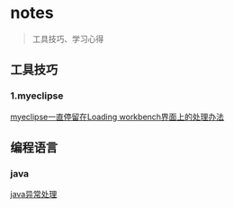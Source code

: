 # notes
> 工具技巧、学习心得

## 工具技巧

### 1.myeclipse

[myeclipse一直停留在Loading workbench界面上的处理办法](https://github.com/mHeartbeats/notes/issues/1)

## 编程语言

### java

[java异常处理](https://github.com/mHeartbeats/notes/issues/2)
